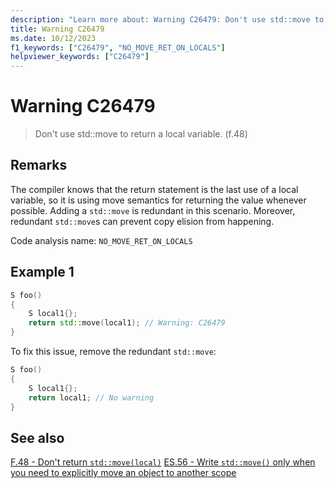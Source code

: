 ```yaml
---
description: "Learn more about: Warning C26479: Don't use std::move to return a local variable. (f.48)"
title: Warning C26479
ms.date: 10/12/2023
f1_keywords: ["C26479", "NO_MOVE_RET_ON_LOCALS"]
helpviewer_keywords: ["C26479"]
---
```

# Warning C26479

> Don't use std::move to return a local variable. (f.48)

## Remarks

The compiler knows that the return statement is the last use of a local variable, so it is using move semantics for
returning the value whenever possible. Adding a `std::move` is redundant in this scenario. Moreover, redundant `std::move`s
can prevent copy elision from happening.

Code analysis name: `NO_MOVE_RET_ON_LOCALS`

## Example 1

```cpp
S foo()
{
    S local1{};
    return std::move(local1); // Warning: C26479
}
```

To fix this issue, remove the redundant `std::move`:

```cpp
S foo()
{
    S local1{};
    return local1; // No warning
}
```

## See also

[F.48 - Don't return `std::move(local)`](https://isocpp.github.io/CppCoreGuidelines/CppCoreGuidelines#Rf-return-move-local)
[ES.56 - Write `std::move()` only when you need to explicitly move an object to another scope](https://isocpp.github.io/CppCoreGuidelines/CppCoreGuidelines#Res-move)
